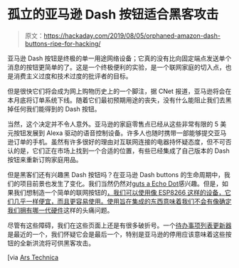 # 孤立的亚马逊 Dash 按钮适合黑客攻击

> 原文：<https://hackaday.com/2019/08/05/orphaned-amazon-dash-buttons-ripe-for-hacking/>

亚马逊 Dash 按钮是终极的单一用途网络设备；它真的没有比向固定端点发送单个消息的按钮更简单的了。这是一个终极便利的实验，是一个联网家庭的切入点，也是消费主义过度和技术过度的批评者的目标。

但是很快它们将会成为网上购物历史上的一个脚注，据 CNet 报道，亚马逊将会在本月底将订单系统下线。随着它们最初预期用途的丧失，没有什么能阻止我们去黑掉任何我们能得到的 Dash 按钮。

当然，这个决定并不令人意外。亚马逊的家庭零售点已经从这些非常有限的 5 美元按钮发展到 Alexa 驱动的语音控制设备。许多人也随时携带一部能够提交亚马逊订单的手机。虽然有许多很好的理由对互联网连接的电器持怀疑态度，但不可否认的是，它们正在市场上找到一个合适的位置，有些已经集成了自己版本的 Dash 按钮来重新订购家庭用品。

但是黑客们还有兴趣黑 Dash 按钮吗？在亚马逊 Dash buttons 的生命周期中，我们的项目前景也发生了变化。我们当然仍然对[guts a Echo Dot](https://hackaday.com/2019/07/29/taking-a-peek-inside-amazons-latest-dot/)感兴趣。但是，如果我们想制造一个简单的联网按钮的[，我们可以使用像 ESP8266 这样的设备，它们几乎一样便宜，而且更容易使用。使用旨在集成的东西意味着我们不会有像](https://hackaday.com/2016/04/29/1btn-an-open-source-dash/)[确定我们拥有哪一代硬件](https://hackaday.com/2016/07/26/bending-the-new-amazon-dash-button-to-your-will/)这样的头痛问题。

尽管有这些障碍，我们在这些页面上还是有很多破折号。一个[待办事项列表更新器](https://hackaday.com/2019/04/18/making-a-dash-button-update-your-to-do-list/)是最近的一个，我们怀疑它会是最后一个，特别是亚马逊的停用应该意味着这些按钮的全新洪流将可供黑客攻击。

[via [Ars Technica](https://arstechnica.com/gadgets/2019/08/amazon-to-kill-dash-button-functions-on-august-31-you-have-a-month-to-hack-yours/)